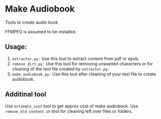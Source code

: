 # Make Audiobook
Tools to create audio book

FFMPEG is assumed to be installed.

## Usage:
1) `extractor.py:` Use this tool to extract content from pdf or epub.
2) `remove_dirt.py:` Use this tool for removing unwanted characters or for cleaning of the text file created by `extractor.py`.
3) `make_audiobook.py:` Use this tool after cleaning of your text file to create audiobook.

## Additinal tool
Use `estimate_cost` tool to get approx cost of make audiobook.
Use `remove_old_content.sh` tool for cleaning left over files or folders.
